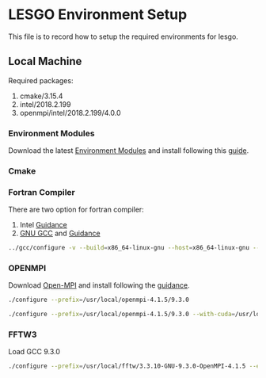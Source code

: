 # LESGO Environment Setup

This file is to record how to setup the required environments for lesgo.

## Local Machine

Required packages:
1. cmake/3.15.4   
2. intel/2018.2.199
3. openmpi/intel/2018.2.199/4.0.0


### Environment Modules

Download the latest [Environment Modules](https://modules.sourceforge.net/) and install following this [guide](https://modules.readthedocs.io/en/stable/INSTALL.html).

### Cmake


### Fortran Compiler

There are two option for fortran compiler:
1. Intel [Guidance](https://www.intel.com/content/www/us/en/developer/articles/guide/installing-intel-parallel-studio-xe-runtime-2018-using-apt-repository.html)
2. [GNU GCC](https://gcc.gnu.org/install/) and [Guidance](https://iamsorush.com/posts/build-gcc11/)

```bash
../gcc/configure -v --build=x86_64-linux-gnu --host=x86_64-linux-gnu --target=x86_64-linux-gnu --prefix=/usr/local/gcc-9.3.0 --enable-checking=release --enable-languages=c,c++,fortran --disable-multilib
```

### OPENMPI

Download [Open-MPI](https://www.open-mpi.org/software/ompi/v4.1/) and install following the [guidance](https://www.open-mpi.org/faq/?category=building).


```bash
./configure --prefix=/usr/local/openmpi-4.1.5/9.3.0
```


```bash
./configure --prefix=/usr/local/openmpi-4.1.5/9.3.0 --with-cuda=/usr/local/cuda-11.8
```


### FFTW3

Load GCC 9.3.0
```bash
./configure --prefix=/usr/local/fftw/3.3.10-GNU-9.3.0-OpenMPI-4.1.5 --enable-mpi
```